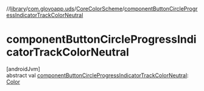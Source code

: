 //[library](../../../index.md)/[com.glovoapp.uds](../index.md)/[CoreColorScheme](index.md)/[componentButtonCircleProgressIndicatorTrackColorNeutral](component-button-circle-progress-indicator-track-color-neutral.md)

# componentButtonCircleProgressIndicatorTrackColorNeutral

[androidJvm]\
abstract val [componentButtonCircleProgressIndicatorTrackColorNeutral](component-button-circle-progress-indicator-track-color-neutral.md): [Color](https://developer.android.com/reference/kotlin/androidx/compose/ui/graphics/Color.html)
